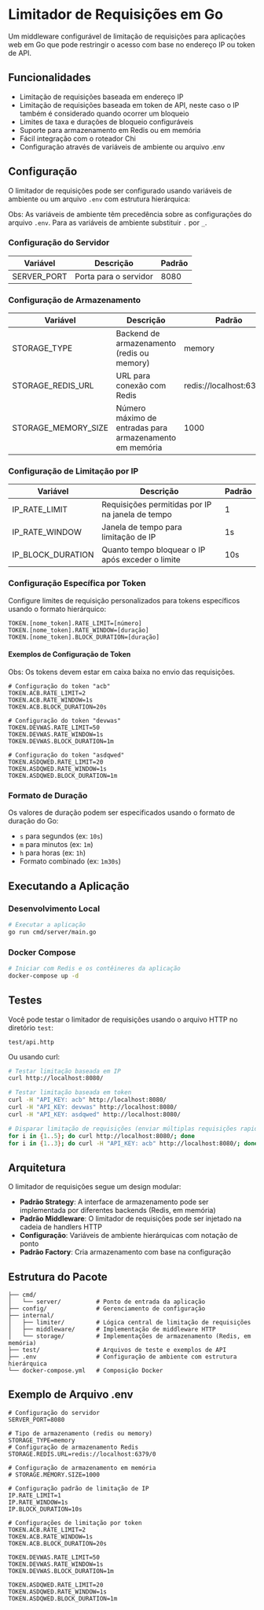 # Limitador de Requisições em Go

Um middleware configurável de limitação de requisições para aplicações web em Go que pode restringir o acesso com base no endereço IP ou token de API.

## Funcionalidades

- Limitação de requisições baseada em endereço IP
- Limitação de requisições baseada em token de API, neste caso o IP também é considerado quando ocorrer um bloqueio
- Limites de taxa e durações de bloqueio configuráveis
- Suporte para armazenamento em Redis ou em memória
- Fácil integração com o roteador Chi
- Configuração através de variáveis de ambiente ou arquivo .env

## Configuração

O limitador de requisições pode ser configurado usando variáveis de ambiente ou um arquivo `.env` com estrutura hierárquica:

Obs: As variáveis de ambiente têm precedência sobre as configurações do arquivo `.env`. Para as variáveis de ambiente substituir `.` por `_`.

### Configuração do Servidor

| Variável | Descrição | Padrão |
|----------|-------------|---------|
| SERVER_PORT | Porta para o servidor | 8080 |

### Configuração de Armazenamento

| Variável | Descrição | Padrão |
|----------|-------------|---------|
| STORAGE_TYPE | Backend de armazenamento (redis ou memory) | memory |
| STORAGE_REDIS_URL | URL para conexão com Redis | redis://localhost:6379/0 |
| STORAGE_MEMORY_SIZE | Número máximo de entradas para armazenamento em memória | 1000 |

### Configuração de Limitação por IP

| Variável | Descrição | Padrão |
|----------|-------------|---------|
| IP_RATE_LIMIT | Requisições permitidas por IP na janela de tempo | 1 |
| IP_RATE_WINDOW | Janela de tempo para limitação de IP | 1s |
| IP_BLOCK_DURATION | Quanto tempo bloquear o IP após exceder o limite | 10s |

### Configuração Específica por Token

Configure limites de requisição personalizados para tokens específicos usando o formato hierárquico:

```
TOKEN.[nome_token].RATE_LIMIT=[número]
TOKEN.[nome_token].RATE_WINDOW=[duração]
TOKEN.[nome_token].BLOCK_DURATION=[duração]
```

#### Exemplos de Configuração de Token

Obs: Os tokens devem estar em caixa baixa no envio das requisições.

```env
# Configuração do token "acb"
TOKEN.ACB.RATE_LIMIT=2
TOKEN.ACB.RATE_WINDOW=1s
TOKEN.ACB.BLOCK_DURATION=20s

# Configuração do token "devwas"
TOKEN.DEVWAS.RATE_LIMIT=50
TOKEN.DEVWAS.RATE_WINDOW=1s
TOKEN.DEVWAS.BLOCK_DURATION=1m

# Configuração do token "asdqwed"
TOKEN.ASDQWED.RATE_LIMIT=20
TOKEN.ASDQWED.RATE_WINDOW=1s
TOKEN.ASDQWED.BLOCK_DURATION=1m
```

### Formato de Duração

Os valores de duração podem ser especificados usando o formato de duração do Go:
- `s` para segundos (ex: `10s`)
- `m` para minutos (ex: `1m`)
- `h` para horas (ex: `1h`)
- Formato combinado (ex: `1m30s`)

## Executando a Aplicação

### Desenvolvimento Local

```bash
# Executar a aplicação
go run cmd/server/main.go
```

### Docker Compose

```bash
# Iniciar com Redis e os contêineres da aplicação
docker-compose up -d
```

## Testes

Você pode testar o limitador de requisições usando o arquivo HTTP no diretório `test`:

```
test/api.http
```

Ou usando curl:

```bash
# Testar limitação baseada em IP
curl http://localhost:8080/

# Testar limitação baseada em token
curl -H "API_KEY: acb" http://localhost:8080/
curl -H "API_KEY: devwas" http://localhost:8080/
curl -H "API_KEY: asdqwed" http://localhost:8080/

# Disparar limitação de requisições (enviar múltiplas requisições rapidamente)
for i in {1..5}; do curl http://localhost:8080/; done
for i in {1..3}; do curl -H "API_KEY: acb" http://localhost:8080/; done
```

## Arquitetura

O limitador de requisições segue um design modular:

- **Padrão Strategy**: A interface de armazenamento pode ser implementada por diferentes backends (Redis, em memória)
- **Padrão Middleware**: O limitador de requisições pode ser injetado na cadeia de handlers HTTP
- **Configuração**: Variáveis de ambiente hierárquicas com notação de ponto
- **Padrão Factory**: Cria armazenamento com base na configuração

## Estrutura do Pacote

```
├── cmd/
│   └── server/          # Ponto de entrada da aplicação
├── config/              # Gerenciamento de configuração
├── internal/
│   ├── limiter/         # Lógica central de limitação de requisições
│   ├── middleware/      # Implementação de middleware HTTP
│   └── storage/         # Implementações de armazenamento (Redis, em memória)
├── test/                # Arquivos de teste e exemplos de API
├── .env                 # Configuração de ambiente com estrutura hierárquica
└── docker-compose.yml   # Composição Docker
```

## Exemplo de Arquivo .env

```env
# Configuração do servidor
SERVER_PORT=8080

# Tipo de armazenamento (redis ou memory)
STORAGE_TYPE=memory
# Configuração de armazenamento Redis
STORAGE.REDIS.URL=redis://localhost:6379/0

# Configuração de armazenamento em memória
# STORAGE.MEMORY.SIZE=1000

# Configuração padrão de limitação de IP
IP.RATE_LIMIT=1
IP.RATE_WINDOW=1s
IP.BLOCK_DURATION=10s

# Configurações de limitação por token
TOKEN.ACB.RATE_LIMIT=2
TOKEN.ACB.RATE_WINDOW=1s
TOKEN.ACB.BLOCK_DURATION=20s

TOKEN.DEVWAS.RATE_LIMIT=50
TOKEN.DEVWAS.RATE_WINDOW=1s
TOKEN.DEVWAS.BLOCK_DURATION=1m

TOKEN.ASDQWED.RATE_LIMIT=20
TOKEN.ASDQWED.RATE_WINDOW=1s
TOKEN.ASDQWED.BLOCK_DURATION=1m
```
